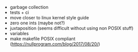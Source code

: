 - garbage collection
- tests + ci
- move closer to linux kernel style guide
- zero one ints (maybe not?)
- juxtaposition (seems difficult without using non POSIX stuff)
- variables
- make makefile POSIX compliant (https://nullprogram.com/blog/2017/08/20/)
